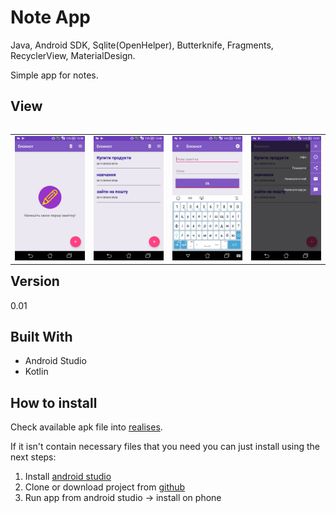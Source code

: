 # Note App
Java, Android SDK, Sqlite(OpenHelper), Butterknife, Fragments, RecyclerView, MaterialDesign. 

Simple app for notes.

## View
<table align="left" width="100%">
  <tbody>
    <tr>
      <td colspan="1"> <img src="./screenshots/01_empty_list.png" alt="01_empty_list"/> </td>
      <td colspan="1"> <img src="./screenshots/02_list.png" alt="02_list"/> </td>
      <td colspan="1"> <img src="./screenshots/03_detail.png" alt="03_detail"/> </td>
      <td colspan="1"> <img src="./screenshots/04_menu.png" alt="04_menu"/> </td>
    </tr>
  </tbody>
</table>

## Version
0.01
## Built With
* Android Studio
* Kotlin

## How to install
Check available apk file into [realises](https://github.com/parnekov/Note/releases).

If it isn't contain necessary files that you need you can just install using the next steps:

1. Install [android studio](https://developer.android.com/studio/)
2. Clone or download project from [github](https://github.com/parnekov/Note/)
3. Run app from android studio -> install on phone
